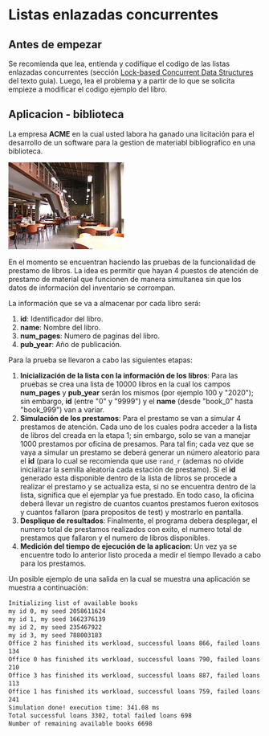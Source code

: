 # Listas enlazadas concurrentes #

## Antes de empezar ## 

Se recomienda que lea, entienda y codifique el codigo de las listas enlazadas concurrentes (sección [Lock-based Concurrent Data Structures](http://pages.cs.wisc.edu/~remzi/OSTEP/threads-locks-usage.pdf) del texto guia). Luego, lea el problema y a partir de lo que se solicita empieze a modificar el codigo ejemplo del libro.

## Aplicacion - biblioteca ##

La empresa **ACME** en la cual usted labora ha ganado una licitación para el desarrollo de un software para la gestion de materiabl bibliografico en una biblioteca. 

![biblioteca](biblioteca.jpg)

En el momento se encuentran haciendo las pruebas de la funcionalidad de prestamo de libros. La idea es permitir que hayan 4 puestos de atención de prestamo de material que funcionen de manera simultanea sin que los datos de información del inventario se corrompan. 

La información que se  va a almacenar por cada libro será:
1. **id**: Identificador del libro.
2. **name**: Nombre del libro.
3. **num_pages**: Numero de paginas del libro.
4. **pub_year**: Año de publicación.

Para la prueba se llevaron a cabo las siguientes etapas:
1. **Inicialización de la lista con la información de los libros**: Para las pruebas se crea una lista de 10000 libros en la cual los campos **num_pages** y **pub_year** serán los mismos (por ejemplo 100 y "2020"); sin embargo, **id** (entre "0" y "9999") y el **name** (desde "book_0" hasta "book_999") van a variar. 
2. **Simulación de los prestamos**: Para el prestamo se van a simular 4 prestamos de atención. Cada uno de los cuales podra acceder a la lista de libros del creada en la etapa 1; sin embargo, solo se van a manejar 1000 prestamos por oficina de presamos. Para tal fin; cada vez que se vaya a simular un prestamo se deberá generar un número aleatorio para el **id** (para lo cual se recomienda que use ```rand_r``` (ademas no olvide inicializar la semilla aleatoria cada estación de prestamo). Si el **id** generado esta disponible dentro de la lista de libros se procede a realizar el prestamo y se actualiza esta, si no se encuentra dentro de la lista, significa que el ejemplar ya fue prestado. En todo caso, la oficina deberá llevar un registro de cuantos cuantos prestamos fueron exitosos y cuantos fallaron (para propositos de test) y mostrarlo en pantalla.
3. **Desplique de resultados**: Finalmente, el programa debera desplegar, el numero total de prestamos realizados con exito, el numero total de prestamos que fallaron y el numero de libros disponibles.
4. **Medición del tiempo de ejecución de la aplicacion**: Un vez ya se encuentre todo lo anterior listo proceda a medir el tiempo llevado a cabo para los prestamos.

Un posible ejemplo de una salida en la cual se muestra una aplicación se muestra a continuación:

```
Initializing list of available books
my id 0, my seed 2058611624 
my id 1, my seed 1662376139 
my id 2, my seed 235467922 
my id 3, my seed 788003183 
Office 2 has finished its workload, successful loans 866, failed loans 134
Office 0 has finished its workload, successful loans 790, failed loans 210
Office 3 has finished its workload, successful loans 887, failed loans 113
Office 1 has finished its workload, successful loans 759, failed loans 241
Simulation done! execution time: 341.08 ms
Total successful loans 3302, total failed loans 698
Number of remaining available books 6698
```


 





